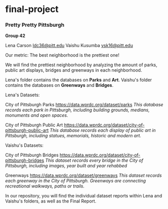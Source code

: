 # final-project
### Pretty Pretty Pittsburgh

**Group 42**

Lena Carson ldc36@pitt.edu
Vaishu Kusumba vsk16@pitt.edu

Our metric: The best neighborhood is the prettiest one!

We will find the prettiest neighborhood by analyzing the amount of parks, public art displays, bridges and greenways in each neighborhood.

Lena's folder contains the databases on **Parks** and **Art**. Vaishu's folder contains the databases on **Greenways** and **Bridges**.

Lena's Datasets:

City of Pittsburgh Parks
https://data.wprdc.org/dataset/parks
*This database records each park in Pittsburgh, including building grounds, medians, monuments and open spaces.*

City of Pittsburgh Public Art
https://data.wprdc.org/dataset/city-of-pittsburgh-public-art
*This database records each display of public art in Pittsburgh, including statues, memorials, historic and modern art.*

Vaishu's Datasets:

City of Pittsburgh Bridges
https://data.wprdc.org/dataset/city-of-pittsburgh-bridges
*This dataset records every bridge in the City of Pittsburgh, including images, year built and year rehabbed*

Greenways
https://data.wprdc.org/dataset/greenways
*This dataset records each greenway in the City of Pittsburgh. Greenways are connecting recreational walkways, paths or trails.*

In our repository, you will find the individual dataset reports within Lena and Vaishu's folders, as well as the Final Report.

